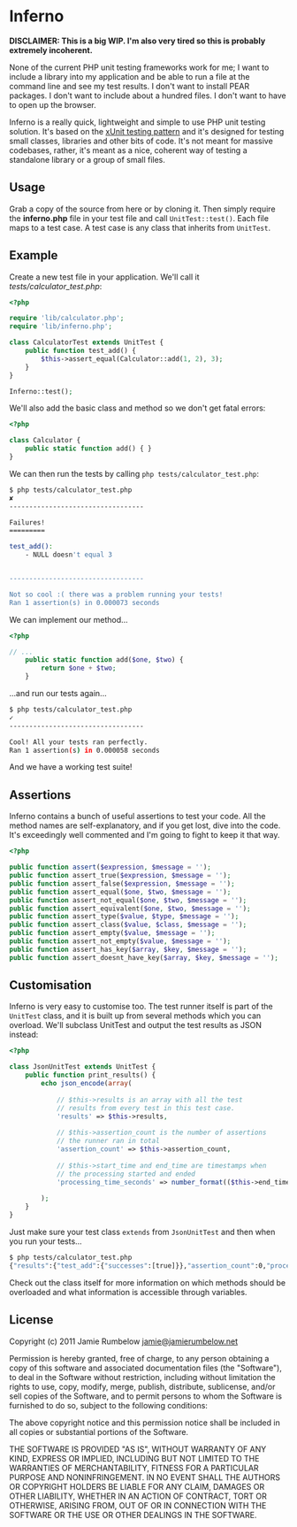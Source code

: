 Inferno
=======

**DISCLAIMER: This is a big WIP. I'm also very tired so this is probably extremely incoherent.**

None of the current PHP unit testing frameworks work for me; I want to include a library into my application and be able to run a file at the command line and see my test results. I don't want to install PEAR packages. I don't want to include about a hundred files. I don't want to have to open up the browser.

Inferno is a really quick, lightweight and simple to use PHP unit testing solution. It's based on the [xUnit testing pattern](http://en.wikipedia.org/wiki/XUnit) and it's designed for testing small classes, libraries and other bits of code. It's not meant for massive codebases, rather, it's meant as a nice, coherent way of testing a standalone library or a group of small files.

## Usage

Grab a copy of the source from here or by cloning it. Then simply require the **inferno.php** file in your test file and call `UnitTest::test()`. Each file maps to a test case. A test case is any class that inherits from `UnitTest`.

## Example

Create a new test file in your application. We'll call it *tests/calculator_test.php*:

``` php
<?php

require 'lib/calculator.php';
require 'lib/inferno.php';

class CalculatorTest extends UnitTest {
	public function test_add() {
		$this->assert_equal(Calculator::add(1, 2), 3);
	}
}

Inferno::test();
```

We'll also add the basic class and method so we don't get fatal errors:

``` php
<?php

class Calculator {
	public static function add() { }
}
```

We can then run the tests by calling `php tests/calculator_test.php`:

``` bash
$ php tests/calculator_test.php
✘ 
----------------------------------

Failures!
=========

test_add():
	- NULL doesn't equal 3


----------------------------------

Not so cool :( there was a problem running your tests!
Ran 1 assertion(s) in 0.000073 seconds
```

We can implement our method...

``` php
<?php

// ...
	public static function add($one, $two) {
		return $one + $two;
	}
```

...and run our tests again...

``` bash
$ php tests/calculator_test.php
✓ 
----------------------------------

Cool! All your tests ran perfectly.
Ran 1 assertion(s) in 0.000058 seconds
```

And we have a working test suite!

## Assertions

Inferno contains a bunch of useful assertions to test your code. All the method names are self-explanatory, and if you get lost, dive into the code. It's exceedingly well commented and I'm going to fight to keep it that way.

``` php
<?php

public function assert($expression, $message = '');
public function assert_true($expression, $message = '');
public function assert_false($expression, $message = '');
public function assert_equal($one, $two, $message = '');
public function assert_not_equal($one, $two, $message = '');
public function assert_equivalent($one, $two, $message = '');
public function assert_type($value, $type, $message = '');
public function assert_class($value, $class, $message = '');
public function assert_empty($value, $message = '');
public function assert_not_empty($value, $message = '');
public function assert_has_key($array, $key, $message = '');
public function assert_doesnt_have_key($array, $key, $message = '');
```

## Customisation

Inferno is very easy to customise too. The test runner itself is part of the `UnitTest` class, and it is built up from several methods which you can overload. We'll subclass UnitTest and output the test results as JSON instead:

``` php
<?php

class JsonUnitTest extends UnitTest {
	public function print_results() {
		echo json_encode(array(
		
			// $this->results is an array with all the test
			// results from every test in this test case.
			'results' => $this->results,
			
			// $this->assertion_count is the number of assertions
			// the runner ran in total
			'assertion_count' => $this->assertion_count,
			
			// $this->start_time and end_time are timestamps when
			// the processing started and ended
			'processing_time_seconds' => number_format(($this->end_time - $this->start_time), 6)
			
		);
	}
}
```

Just make sure your test class `extends` from `JsonUnitTest` and then when you run your tests...

``` bash
$ php tests/calculator_test.php
{"results":{"test_add":{"successes":[true]}},"assertion_count":0,"processing_time_seconds":"0.000051"}
```

Check out the class itself for more information on which methods should be overloaded and what information is accessible through variables.

## License

Copyright (c) 2011 Jamie Rumbelow <jamie@jamierumbelow.net>

Permission is hereby granted, free of charge, to any person obtaining a copy
of this software and associated documentation files (the "Software"), to deal
in the Software without restriction, including without limitation the rights
to use, copy, modify, merge, publish, distribute, sublicense, and/or sell
copies of the Software, and to permit persons to whom the Software is
furnished to do so, subject to the following conditions:

The above copyright notice and this permission notice shall be included in
all copies or substantial portions of the Software.

THE SOFTWARE IS PROVIDED "AS IS", WITHOUT WARRANTY OF ANY KIND, EXPRESS OR
IMPLIED, INCLUDING BUT NOT LIMITED TO THE WARRANTIES OF MERCHANTABILITY,
FITNESS FOR A PARTICULAR PURPOSE AND NONINFRINGEMENT. IN NO EVENT SHALL THE
AUTHORS OR COPYRIGHT HOLDERS BE LIABLE FOR ANY CLAIM, DAMAGES OR OTHER
LIABILITY, WHETHER IN AN ACTION OF CONTRACT, TORT OR OTHERWISE, ARISING FROM,
OUT OF OR IN CONNECTION WITH THE SOFTWARE OR THE USE OR OTHER DEALINGS IN THE
SOFTWARE.